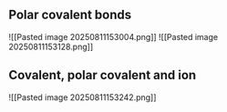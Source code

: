 ## Polar covalent bonds
![[Pasted image 20250811153004.png]]
![[Pasted image 20250811153128.png]]

## Covalent, polar covalent and ion
![[Pasted image 20250811153242.png]]